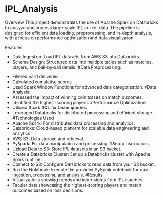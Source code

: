 # IPL_Analysis
Overview
This project demonstrates the use of Apache Spark on Databricks to analyze and process large-scale IPL cricket data. The pipeline is designed for efficient data loading, preprocessing, and in-depth analysis, with a focus on performance optimization and data visualization.

Features
+ Data Ingestion: Load IPL datasets from AWS S3 into Databricks.
+ Schema Design: Structured data into multiple tables such as matches, players, and ball-by-ball details.
#Data Preprocessing:
- Filtered valid deliveries.
- Calculated cumulative scores.
- Used Spark Window Functions for advanced data categorization.
#Data Analysis:
- Assessed the impact of winning coin tosses on match outcomes.
- Identified the highest-scoring players.
#Performance Optimization:
- Utilized Spark SQL for faster queries.
- Leveraged Databricks for distributed processing and efficient storage.
#Technologies Used
- Apache Spark: For distributed data processing and analytics.
- Databricks: Cloud-based platform for scalable data engineering and analytics.
- AWS S3: Data storage and retrieval.
- PySpark: For data manipulation and processing.
#Setup Instructions
- Upload Data to S3: Store IPL datasets in an S3 bucket.
- Create a Databricks Cluster: Set up a Databricks cluster with Apache Spark runtime.
- Connect to S3: Configure Databricks to read data from your S3 bucket.
- Run the Notebook: Execute the provided PySpark notebook for data ingestion, processing, and analysis.
#Results
- Visualizations showing trends and key insights from IPL matches.
- Tabular data showcasing the highest-scoring players and match outcomes based on toss decisions.
